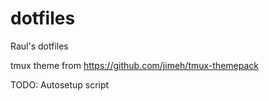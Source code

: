 # dotfiles
Raul's dotfiles

tmux theme from https://github.com/jimeh/tmux-themepack

TODO: Autosetup script
